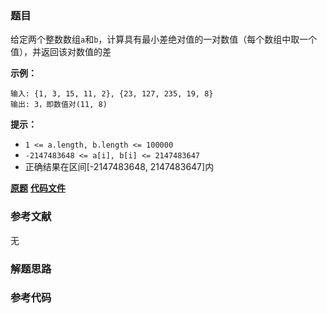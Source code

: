 ### 题目
给定两个整数数组`a`和`b`，计算具有最小差绝对值的一对数值（每个数组中取一个值），并返回该对数值的差

**示例：**

    
    
    输入: {1, 3, 15, 11, 2}, {23, 127, 235, 19, 8}
    输出: 3，即数值对(11, 8)
    

**提示：**

  * `1 <= a.length, b.length <= 100000`
  * `-2147483648 <= a[i], b[i] <= 2147483647`
  * 正确结果在区间[-2147483648, 2147483647]内

 **[原题](https://leetcode-cn.com/problems/smallest-difference-lcci/)**    **[代码文件]()**


### 参考文献
无

### 解题思路




### 参考代码

```go


```




